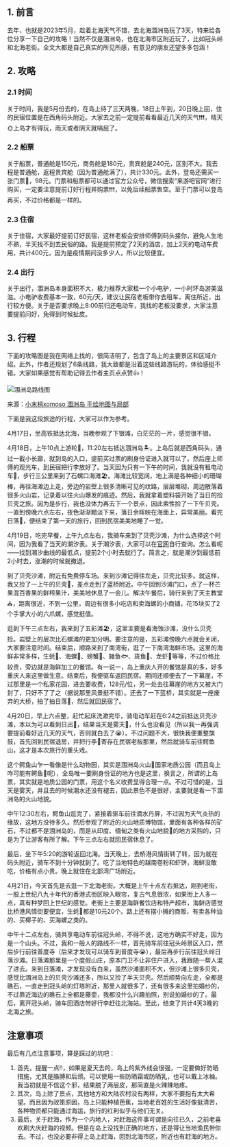 ## 1. 前言

去年，也就是2023年5月，趁着北海天气不错，去北海涠洲岛玩了3天，特来给各位分享一下自己的攻略！当然不仅是涠洲岛，也在北海市区附近玩了，比如冠头岭和北海老街。全文大都是自己真实的所见所感，有意见的朋友还望多多包涵！

## 2. 攻略

### 2.1 时间

关于时间，我是5月份去的，在岛上待了三天两晚，18日上午到，20日晚上回，住的民宿位置是在西角码头附近。大家去之前一定提前看看最近几天的天气❗❗❗，晴天🌞上岛才有得玩，雨天或者阴天就嗝屁了。

### 2.2 船票

关于船票，普通舱是150元，商务舱是180元，贵宾舱是240元，区别不大。我去程是普通舱，返程贵宾舱（因为普通舱满了），共计330元。此外，登岛还需买一张门票🎫，98元。门票和船票都可以通过官方公众号，微信搜索“来游吧官网”进行购买，一定要注意提前订好行程并购票❗❗❗，以免后续船票售空。至于门票可以登岛再买，不过价格都是一样的。

### 2.3 住宿

关于住宿，大家最好提前订好民宿，这样老板会安排师傅到码头接你，避免人生地不熟，半天找不到去民俗的路。我是提前预定了2天的酒店，加上2天的电动车费用，共计400元，因为是疫情期间没多少人，所以比较便宜。

### 2.4 出行

关于出行，涠洲岛本身面积不大，极力推荐大家租一个小电驴，一小时环岛游美滋滋。小电驴收费基本一致，60元/天，建议让民宿老板带你去租车，离住所近，出行较方便。关于是否要求晚上8:00前归还电动车，我找的老板没要求，大家注意要提前问好，免得到时候扯皮。

## 3. 行程

下面的攻略图是我在网络上找的，很简洁明了，包含了岛上的主要景区和区域介绍。此外，作者还规划了6条线路，我大致都是沿着这些线路游玩的，体验感挺不错。大家如果感觉有帮助记得去作者主页点点赞👍！

![涠洲岛路线图](https://github.com/Magicdover/Magicdover.github.io/assets/73624045/4ad4cbca-3974-463d-ab45-9ab296090a22)

来源：[小末梢xomoso 涠洲岛 手绘地图与局部](https://www.zcool.com.cn/work/ZNTIxMTYyMjg=.html)

下面是我这段旅途的行程，大家可以作为参考。

4月17日，坐高铁抵达北海，当晚参观了下银滩，白茫茫的一片，感觉很不错。

4月18日，上午10点上游轮🚢，11:20左右抵达涠洲岛🏝️。上岛后就是西角码头，通过一截小长廊，就到岛的入口，提前买过票的刷身份证进入就可以了。然后座上师傅的观光车，到民宿把行李放好了。当天因为只有一下午的时间，我就没有租电动车🛵，步行三公里来到了石螺口海滩🏖️。海滩比较宽阔，地上满是各种细小的珊瑚棒，再往海滩边上走，旁边的岩壁上很多清晰可见的纹路，层层堆砌，周边散落着很多火山岩，记录着以往火山爆发的痕迹。然后，我就拿着塑料袋开始了当日的捡贝壳之旅。因为是步行，我也没体力再去下一个景点，因此索性捡了一下午贝壳。一直到傍晚六点左右，夜色渐渐黯淡下来，落日余晖映在海面上，异常美丽。看完日落🌇，便结束了第一天的旅行，回到民宿美美地睡了一觉。

4月19日，吃完早餐，上午九点左右，我骑车来到了贝壳沙滩，为什么选择这个时间，因为我看了当天的潮汐表。关于潮汐表，大家可以在[官网](http://www.chaoxb.com/)自行查询。怎么看呢——找到潮汐曲线的最低点，提前2个小时去就行了。简言之，就是潮汐到最低前2小时去，涨潮的时候就撤退。

到了贝壳沙滩，附近有免费停车场。来到沙滩记得往左走，贝壳比较多。就这样，我又捡了一上午的贝壳🐚，差点走到了蓝桥附近。中午回到沙滩门口，点了一杯芒果混百香果的鲜榨果汁，美美地休息了一会儿。解决午餐后，骑行来到了天主教堂⛪，距离很近，不到一公里，周边有很多小吃店和卖海螺的小商铺，花15块买了2个手掌大小的六爪螺，感觉挺值。

逛到下午三点左右，我来到了五彩滩🏖，这里主要是看海蚀沙滩，没什么贝壳捡。岩壁上的层次比石螺滩的更加分明。要注意的是，五彩滩傍晚六点就会关闭，大家要注意时间。结束后，顺路来到了南湾街，逛了一下南湾海鲜市场。这里的海鲜非常多样，生蚝🦪、海螺🐚、螃蟹🦀、鳗鱼🐟、斑鱼🐡、龙虾🦞等等，不过价格比较贵，旁边就是海鲜加工的餐馆。有一说一，岛上重庆人开的餐馆是真的多，好多重庆人来这里做生意。结束后，我便驱车返回民宿。期间还顺便去了一下幕崖，不过那里是一个私家花园，进去要收费，128元/位，另一处去往幕崖的地方又被大门封了，只好不了了之（据说那里风景挺不错）。还去了一下蓝桥，其实就是一座废弃的大桥，拍了拍日落🌇，然后就回民宿了。

4月20日，早上六点整，赶忙起床洗漱完毕，骑电动车赶在6:24之前抵达贝壳沙滩，本以为可以看到日出🌅，结果当天是雾天🌁，什么也没看见（所以我一再强调要提前看好近几天的天气，否则就白去了😭）。不过问题不大，很快我便重整旗鼓，首先回到民宿退房，并把行李🧳寄存在民宿老板那里，然后就骑车前往鳄鱼山，这才是本次旅行的重头戏。

这个鳄鱼山乍一看像是什么动物园，其实是涠洲岛火山🌋国家地质公园（而且岛上咋可能有鳄鱼🐊呢），全岛唯一要刷身份证的地方也是这里，换言之，所谓的上岛票，其实就是地质公园的门票，用这个名义收费显得合理一点。不过可惜的是，当天是雾天，并且去的时候潮水还没有褪去，因此景色不是很好，主要就是看一下涠洲岛的火山地貌。

中午12:30左右，鳄鱼山逛完了，紧接着驱车前往滴水丹屏，不过因为天气炎热的缘故，这地方没待多久。然后参观了附近的火山地质博物馆，里面有各种各样的矿石，不过都不是涠洲岛的，而是从印度、缅甸之类有火山地貌🌋的地方采购的，只是为了让游客有所了解。下午三点左右就回民宿休息了。

最后，坐下午5:20的游轮返回北海。当天晚上，去桥港风情街转了转，因为就在码头附近，骑车不到十分钟就到了。吃了当地特色的越南卷粉和虾饼，海鲜没敢吃，价格有点小贵。晚上就住在北部湾广场附近。

4月21日，今天首先是去逛一下北海老街。大概是上午十点左右抵达，刚到老街，一股上世纪八九十年代的香港式街区映入眼帘，复古气息很浓，如果街上人多一点，真有种梦回上世纪的感觉。老街上主要是海鲜餐饮店和特产超市，海鲜店感觉比桥港风情街要便宜，生蚝🦪都是10元20个。路上还有摆小摊的商贩，有卖各种油的、买椰子的、买海螺之类的。

中午十二点左右，骑共享电动车前往冠头岭，不得不说，这地方确实不好走，因为是一个山头。不过，我和一般人的路线不一样，首先骑车前往冠头岭景区入口，然后步行前往普度寺（后来才发现可以骑车到普度寺😭），最后再步行前往冠头岭日落沙滩。日落滩那里是一个度假山庄，原本门卫不让非住户进入，我跟随一帮人混了进去。来到日落滩，才发现没有白来，虽然沙滩面积不大，但沙滩上很多贝壳，感觉比涠洲岛上的贝壳沙滩还多，所以又捡了半天贝壳。然后顺势向左走，全都是礁石，一直走到冠头岭的灯塔附近，那里人就很多了，还有很多来这里拍婚纱的，不过靠近海边的礁石上全都是藤壶，我都没什么兴趣拍照，别说拍婚纱的了。最后，离开冠头岭，骑车回酒店带好行李赶往北海站。至此，结束了共计4天3晚的北海之旅。

## 注意事项

最后有几点注意事项，算是踩过的坑吧：

1. 首先，提醒一点‼，如果是夏天去的，岛上的紫外线会很强，一定要做好防晒措施，尤其是胳膊和后颈。可以使用一些防晒霜或防晒乳，也可以戴上冰袖。我当初就是不信这个邪，结果脱了两层皮，那简直是火辣辣地疼。
2. 其次，岛上除了景点，其他地方和大陆农村没有两样，大家不要抱有太大希望。而且因为政策原因，岛上只能种植芭蕉，当地老百姓的生活好像挺清苦，各种物资都只能通过海运，旅行的红利似乎与他们无关。
3. 最后，关于赶海，作为一个内地人，对赶海这件事可谓是向往已久，之前老喜欢刷大庆赶海的视频。但是在岛上没找到正确的地方，还是得让当地渔民带你去。不过，也没必要非得上岛上赶海，回到北海市区，附近也有赶海的地方。